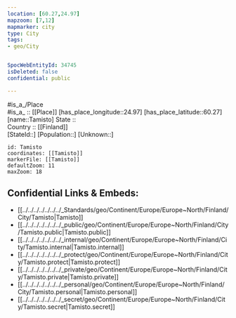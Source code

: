 ```yaml
---
location: [60.27,24.97] 
mapzoom: [7,12] 
mapmarker: city 
type: City
tags:
- geo/City


SpocWebEntityId: 34745
isDeleted: false
confidential: public

---
```

#is_a_/Place  
#is_a_ :: [[Place]] 
[has_place_longitude::24.97] 
[has_place_latitude::60.27] 
[name::Tamisto] 
State ::  
Country :: [[Finland]]  
[StateId::] 
[Population::] 
[Unknown::] 


```leaflet
id: Tamisto
coordinates: [[Tamisto]] 
markerFile: [[Tamisto]] 
defaultZoom: 11 
maxZoom: 18
```


## Confidential Links & Embeds: 
- [[../../../../../../../_Standards/geo/Continent/Europe/Europe~North/Finland/City/Tamisto|Tamisto]] 
- [[../../../../../../../_public/geo/Continent/Europe/Europe~North/Finland/City/Tamisto.public|Tamisto.public]] 
- [[../../../../../../../_internal/geo/Continent/Europe/Europe~North/Finland/City/Tamisto.internal|Tamisto.internal]] 
- [[../../../../../../../_protect/geo/Continent/Europe/Europe~North/Finland/City/Tamisto.protect|Tamisto.protect]] 
- [[../../../../../../../_private/geo/Continent/Europe/Europe~North/Finland/City/Tamisto.private|Tamisto.private]] 
- [[../../../../../../../_personal/geo/Continent/Europe/Europe~North/Finland/City/Tamisto.personal|Tamisto.personal]] 
- [[../../../../../../../_secret/geo/Continent/Europe/Europe~North/Finland/City/Tamisto.secret|Tamisto.secret]] 
